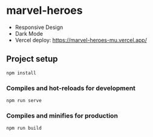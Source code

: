 # marvel-heroes
* Responsive Design
* Dark Mode
* Vercel deploy: https://marvel-heroes-mu.vercel.app/

## Project setup
```
npm install
```

### Compiles and hot-reloads for development
```
npm run serve
```

### Compiles and minifies for production
```
npm run build
```